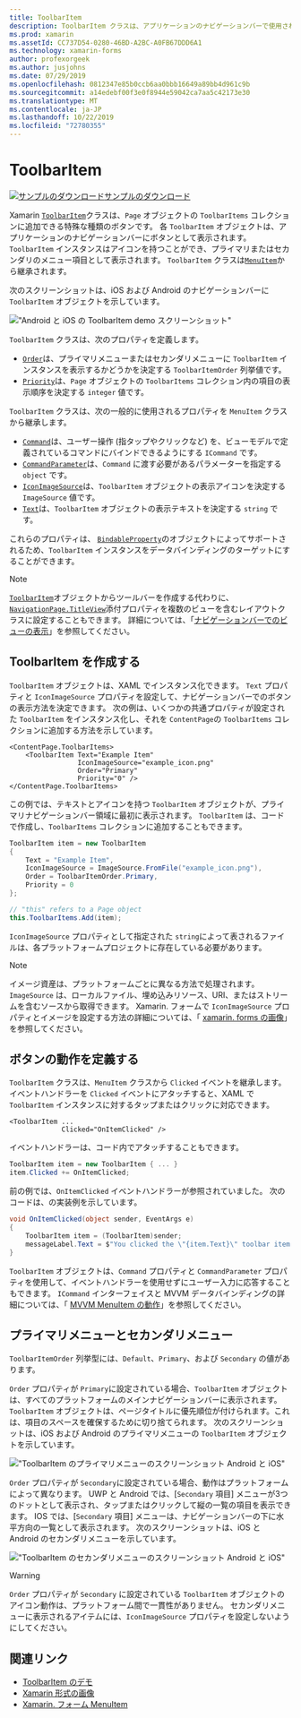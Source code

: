 ```yaml
---
title: ToolbarItem
description: ToolbarItem クラスは、アプリケーションのナビゲーションバーで使用される特殊なボタンです。
ms.prod: xamarin
ms.assetId: CC737D54-0280-46BD-A2BC-A0FB67DDD6A1
ms.technology: xamarin-forms
author: profexorgeek
ms.author: jusjohns
ms.date: 07/29/2019
ms.openlocfilehash: 0812347e85b0ccb6aa0bbb16649a89bb4d961c9b
ms.sourcegitcommit: a14edebf00f3e0f8944e59042ca7aa5c42173e30
ms.translationtype: MT
ms.contentlocale: ja-JP
ms.lasthandoff: 10/22/2019
ms.locfileid: "72780355"
---
```

# <a name="xamarinforms-toolbaritem"></a>ToolbarItem

[![サンプルのダウンロード](~/media/shared/download.png)サンプルのダウンロード](https://docs.microsoft.com/samples/xamarin/xamarin-forms-samples/userinterface-toolbaritem/)

Xamarin [`ToolbarItem`](xref:Xamarin.Forms.ToolbarItem)クラスは、`Page` オブジェクトの `ToolbarItems` コレクションに追加できる特殊な種類のボタンです。 各 `ToolbarItem` オブジェクトは、アプリケーションのナビゲーションバーにボタンとして表示されます。 `ToolbarItem` インスタンスはアイコンを持つことができ、プライマリまたはセカンダリのメニュー項目として表示されます。 `ToolbarItem` クラスは[`MenuItem`](xref:Xamarin.Forms.MenuItem)から継承されます。

次のスクリーンショットは、iOS および Android のナビゲーションバーに `ToolbarItem` オブジェクトを示しています。

!["Android と iOS の ToolbarItem demo スクリーンショット"](toolbaritem-images/toolbaritem-device-screenshot.png "Android と iOS の ToolbarItem demo スクリーンショット")

`ToolbarItem` クラスは、次のプロパティを定義します。

* [`Order`](xref:Xamarin.Forms.ToolbarItem.Order)は、プライマリメニューまたはセカンダリメニューに `ToolbarItem` インスタンスを表示するかどうかを決定する `ToolbarItemOrder` 列挙値です。
* [`Priority`](xref:Xamarin.Forms.ToolbarItem.Priority)は、`Page` オブジェクトの `ToolbarItems` コレクション内の項目の表示順序を決定する `integer` 値です。

`ToolbarItem` クラスは、次の一般的に使用されるプロパティを `MenuItem` クラスから継承します。

* [`Command`](xref:Xamarin.Forms.MenuItem.Command)は、ユーザー操作 (指タップやクリックなど) を、ビューモデルで定義されているコマンドにバインドできるようにする `ICommand` です。
* [`CommandParameter`](xref:Xamarin.Forms.MenuItem.CommandParameter)は、`Command` に渡す必要があるパラメーターを指定する `object` です。
* [`IconImageSource`](xref:Xamarin.Forms.MenuItem.IconImageSource)は、`ToolbarItem` オブジェクトの表示アイコンを決定する `ImageSource` 値です。
* [`Text`](xref:Xamarin.Forms.MenuItem.Text)は、`ToolbarItem` オブジェクトの表示テキストを決定する `string` です。

これらのプロパティは、 [`BindableProperty`](xref:Xamarin.Forms.BindableProperty)のオブジェクトによってサポートされるため、`ToolbarItem` インスタンスをデータバインディングのターゲットにすることができます。

> [!NOTE]
> [`ToolbarItem`](xref:Xamarin.Forms.ToolbarItem)オブジェクトからツールバーを作成する代わりに、 [`NavigationPage.TitleView`](xref:Xamarin.Forms.NavigationPage.TitleViewProperty)添付プロパティを複数のビューを含むレイアウトクラスに設定することもできます。 詳細については、「[ナビゲーションバーでのビューの表示](~/xamarin-forms/app-fundamentals/navigation/hierarchical.md#displaying-views-in-the-navigation-bar)」を参照してください。

## <a name="create-a-toolbaritem"></a>ToolbarItem を作成する

`ToolbarItem` オブジェクトは、XAML でインスタンス化できます。 `Text` プロパティと `IconImageSource` プロパティを設定して、ナビゲーションバーでのボタンの表示方法を決定できます。 次の例は、いくつかの共通プロパティが設定された `ToolbarItem` をインスタンス化し、それを `ContentPage`の `ToolbarItems` コレクションに追加する方法を示しています。

```xaml
<ContentPage.ToolbarItems>
    <ToolbarItem Text="Example Item"
                 IconImageSource="example_icon.png"
                 Order="Primary"
                 Priority="0" />
</ContentPage.ToolbarItems>
```

この例では、テキストとアイコンを持つ `ToolbarItem` オブジェクトが、プライマリナビゲーションバー領域に最初に表示されます。 `ToolbarItem` は、コードで作成し、`ToolbarItems` コレクションに追加することもできます。

```csharp
ToolbarItem item = new ToolbarItem
{
    Text = "Example Item",
    IconImageSource = ImageSource.FromFile("example_icon.png"),
    Order = ToolbarItemOrder.Primary,
    Priority = 0
};

// "this" refers to a Page object
this.ToolbarItems.Add(item);
```

`IconImageSource` プロパティとして指定された `string`によって表されるファイルは、各プラットフォームプロジェクトに存在している必要があります。

> [!NOTE]
> イメージ資産は、プラットフォームごとに異なる方法で処理されます。 `ImageSource` は、ローカルファイル、埋め込みリソース、URI、またはストリームを含むソースから取得できます。 Xamarin. フォームで `IconImageSource` プロパティとイメージを設定する方法の詳細については、「 [xamarin. forms の画像](~/xamarin-forms/user-interface/images.md)」を参照してください。

## <a name="define-button-behavior"></a>ボタンの動作を定義する

`ToolbarItem` クラスは、`MenuItem` クラスから `Clicked` イベントを継承します。 イベントハンドラーを `Clicked` イベントにアタッチすると、XAML で `ToolbarItem` インスタンスに対するタップまたはクリックに対応できます。

```xaml
<ToolbarItem ...
             Clicked="OnItemClicked" />
```

イベントハンドラーは、コード内でアタッチすることもできます。

```csharp
ToolbarItem item = new ToolbarItem { ... }
item.Clicked += OnItemClicked;
```

前の例では、`OnItemClicked` イベントハンドラーが参照されていました。 次のコードは、の実装例を示しています。

```csharp
void OnItemClicked(object sender, EventArgs e)
{
    ToolbarItem item = (ToolbarItem)sender;
    messageLabel.Text = $"You clicked the \"{item.Text}\" toolbar item.";
}
```

`ToolbarItem` オブジェクトは、`Command` プロパティと `CommandParameter` プロパティを使用して、イベントハンドラーを使用せずにユーザー入力に応答することもできます。 `ICommand` インターフェイスと MVVM データバインディングの詳細については、「 [MVVM MenuItem の動作](~/xamarin-forms/user-interface/menuitem.md#define-menuitem-behavior-with-mvvm)」を参照してください。

## <a name="primary-and-secondary-menus"></a>プライマリメニューとセカンダリメニュー

`ToolbarItemOrder` 列挙型には、`Default`、`Primary`、および `Secondary` の値があります。

`Order` プロパティが `Primary`に設定されている場合、`ToolbarItem` オブジェクトは、すべてのプラットフォームのメインナビゲーションバーに表示されます。 `ToolbarItem` オブジェクトは、ページタイトルに優先順位が付けられます。これは、項目のスペースを確保するために切り捨てられます。 次のスクリーンショットは、iOS および Android のプライマリメニューの `ToolbarItem` オブジェクトを示しています。

!["ToolbarItem のプライマリメニューのスクリーンショット Android と iOS"](toolbaritem-images/toolbaritem-primary-menu.png "ToolbarItem Android と iOS のプライマリメニューのスクリーンショット")

`Order` プロパティが `Secondary`に設定されている場合、動作はプラットフォームによって異なります。 UWP と Android では、[`Secondary` 項目] メニューが3つのドットとして表示され、タップまたはクリックして縦の一覧の項目を表示できます。 IOS では、[`Secondary` 項目] メニューは、ナビゲーションバーの下に水平方向の一覧として表示されます。 次のスクリーンショットは、iOS と Android のセカンダリメニューを示しています。

!["ToolbarItem のセカンダリメニューのスクリーンショット Android と iOS"](toolbaritem-images/toolbaritem-secondary-menu.png "ToolbarItem Android と iOS でのセカンダリメニューのスクリーンショット")

> [!WARNING]
> `Order` プロパティが `Secondary` に設定されている `ToolbarItem` オブジェクトのアイコン動作は、プラットフォーム間で一貫性がありません。 セカンダリメニューに表示されるアイテムには、`IconImageSource` プロパティを設定しないようにしてください。

## <a name="related-links"></a>関連リンク

* [ToolbarItem のデモ](https://docs.microsoft.com/samples/xamarin/xamarin-forms-samples/userinterface-toolbaritem/)
* [Xamarin 形式の画像](~/xamarin-forms/user-interface/images.md)
* [Xamarin. フォーム MenuItem](~/xamarin-forms/user-interface/menuitem.md)
